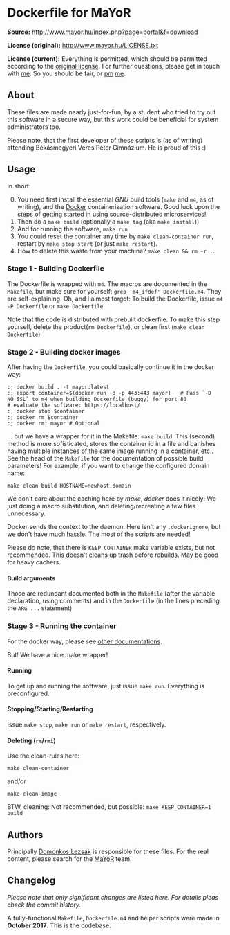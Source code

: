 # Dockerfile for MaYoR
__Source:__ http://www.mayor.hu/index.php?page=portal&f=download

__License (original):__ http://www.mayor.hu/LICENSE.txt

__License (current):__ Everything is permitted, which should be permitted according to the [original license](http://www.mayor.hu/LICENSE.txt). For further questions, please get in touch with [me](mailto:lezsakdomi1@gmail.com). So you should be fair, or [pm](https://fb.com/lezsakdomi) [me](https://github.com/lezsakdomi).

## About
These files are made nearly just-for-fun, by a student who tried to try out this software in a secure way, but this work could be beneficial for system administrators too.

Please note, that the first developer of these scripts is (as of writing) attending Békásmegyeri Veres Péter Gimnázium. He is proud of this :)

## Usage
In short:

0. You need first install the essential _GNU_ build tools (`make` and `m4`, as of writing), and the [Docker](https://www.docker.com/) containerization software. Good luck upon the steps of getting started in using source-distributed microservices!
1. Then do a `make build` (optionally a `make tag` (aka `make install`))
2. And for running the software, `make run`
3. You could reset the container any time by `make clean-container run`, restart by `make stop start` (or just `make restart`).
4. How to delete this waste from your machine? `make clean && rm -r .`.

### Stage 1 - Building Dockerfile
The Dockerfile is wrapped with `m4`. The macros are documented in the `Makefile`, but make sure for yourself: `grep 'm4_ifdef' Dockerfile.m4`. They are self-explaining.
Oh, and I almost forgot: To build the Dockerfile, issue `m4 -P Dockerfile` or `make Dockerfile`.

Note that the code is distributed with prebuilt dockerfile. To make this step yourself, delete the product(`rm Dockerfile`), or clean first (`make clean Dockerfile`)

### Stage 2 - Building docker images
After having the `Dockerfile`, you could basically continue it in the docker way:
```
:; docker build . -t mayor:latest
:; export container=$(docker run -d -p 443:443 mayor)	# Pass `-D NO_SSL` to m4 when building Dockerfile (buggy) for port 80
# evaluate the software: https://localhost/
:; docker stop $container
:; docker rm $container
:; docker rmi mayor	# Optional
```

... but we have a wrapper for it in the Makefile: `make build`. This (second) method is more sofisticated, stores the container id in a file and banishes having multiple instances of the same image running in a container, etc.. See the head of the `Makefile` for the documentation of possible build parameters!
For example, if you want to change the configured domain name:
```
make clean build HOSTNAME=newhost.domain
```

We don't care about the caching here by _make_, _docker_ does it nicely: We just doing a macro substitution, and deleting/recreating a few files unnecessary.


Docker sends the context to the daemon. Here isn't any `.dockerignore`, but we don't have much hassle. The most of the scripts are needed!

Please do note, that there is `KEEP_CONTAINER` make variable exists, but not recommended. This doesn't cleans up trash before rebuilds. May be good for heavy cachers.

#### Build arguments
Those are redundant documented both in the `Makefile` (after the variable declaration, using comments) and in the `Dockerfile` (in the lines preceding the `ARG ...` statement)

### Stage 3 - Running the container
For the docker way, please see [other documentations](https://docs.docker.com/engine/docker-overview/).

But! We have a nice make wrapper!

#### Running
To get up and running the software, just issue `make run`. Everything is preconfigured.

#### Stopping/Starting/Restarting
Issue `make stop`, `make run` or `make restart`, respectively.

#### Deleting (`rm`/`rmi`)
Use the clean-rules here:
```
make clean-container
```
and/or
```
make clean-image
```

BTW, cleaning: Not recommended, but possible: `make KEEP_CONTAINER=1 build`

## Authors
Principally [Domonkos Lezsák](https://plus.google.com/+DomonkosLezs%C3%A1k) is responsible for these files.
For the real content, please search for the [MaYoR](http://www.mayor.hu/) team.

## Changelog
*Please note that only significant changes are listed here. For details pleas check the commit history.*

A fully-functional `Makefile`, `Dockerfile.m4` and helper scripts were made in __October 2017__. This is the codebase.
